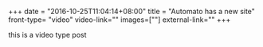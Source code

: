 +++
date = "2016-10-25T11:04:14+08:00"
title = "Automato has a new site"
front-type= "video"
video-link=""
images=[""]
external-link=""
+++

this is a video type post

